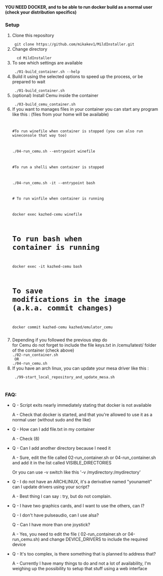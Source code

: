 <b>YOU NEED DOCKER, and to be able to run docker build as a normal user (check your distribution specifics)</b>

<h3> Setup </h3>
<div>
<ol>
<li>  Clone this repository</li>

<code>
 git clone https://github.com/mikakev1/MildInstaller.git
</code>

<li>  Change directory </li>
<code>
  cd MildInstaller
</code>
<li>  To see which settings are available </li>
<code>
 ./01-build_container.sh --help
</code>
<li>  Build it using the selected options to speed up the process, or be prepared to wait </li>
<code> 
 ./01-build_container.sh 
</code>
<li>  (optional) Install Cemu inside the container  </li>
<code>
 ./03-build_cemu_container.sh
</code>
<li>  If you want to manages files in your container you can start any program like this : (files from your home will be available)</li>
<code>

#To run winefile when container is stopped (you can also run wineconsole that way too) 

./04-run_cemu.sh --entrypoint winefile

#To run a shelli when container is stopped

./04-run_cemu.sh -it --entrypoint bash

# To run winfile when container is running

docker exec kazhed-cemu winefile

# To run bash when container is running

docker exec -it kazhed-cemu  bash

# To save modifications in the image (a.k.a. commit changes)

docker commit kazhed-cemu kazhed/emulator_cemu


</code>



<li>  Depending if you followed the previous step do </li>
<emphase> for Cemu do not forget to include the file keys.txt in /cemu/latest/ folder of the container (check above) </emphase>
<code>
./02-run_container.sh 
 OR  
./04-run_cemu.sh
</code>

<li>  If you have an <emphase> arch </emphase> linux, you can update your mesa driver like this : </li>

<code>
 ./99-start_local_repository_and_update_mesa.sh
</code>
<br/>
</ol>
</div>

<h3>FAQ:</h3>
<div>
<ul>
<li><p>Q - Script exits nearly immediately stating that docker is not available</p><p>A - Check that docker is started, and that you're allowed to use it as a normal user (without sudo and the like) </p></li>
<li><p>Q - How can I add file.txt in my container</p><p>A - Check (8) </p></li>

<li><p>Q - Can I add another directory because I need it</p>
<p>A - Sure, edit the file called 02-run_container.sh or 04-run_container.sh and add it in the list called VISIBLE_DIRECTORIES</p> 
<p>Or you can use -v switch like this  '-v /mydirectory:/mydirectory'</p></li>

<li><p>Q - I do not have an ARCHLINUX, it's a derivative named "younameit" can I update drivers using your script?</p>
<p>A - Best thing I can say : try, but do not complain.</p></li>

<li><p> Q - I have two graphics cards, and I want to use the others, can I?</p>
<p>Q - I don't have pulseaudio, can I use alsa?</p>
<p>Q - Can I have more than one joystick?</p>
<p>A - Yes, you need to edit the file ( 02-run_container.sh  or 04-run_cemu.sh) and change DEVICE_DRIVERS to include the required device</p></li>
 
 <li><p>Q - It's too complex, is there something that is planned to address that?</p>
<p>A - Currently I have many things to do and not a lot of availability, I'm weighing up the possibility to setup that stuff using a web interface</p></li>
</ul>
</div>

